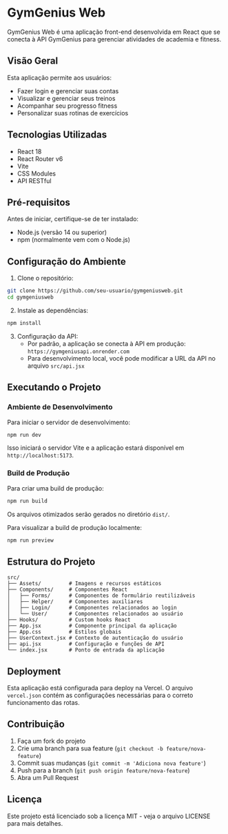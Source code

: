 # GymGenius Web

GymGenius Web é uma aplicação front-end desenvolvida em React que se conecta à API GymGenius para gerenciar atividades de academia e fitness.

## Visão Geral

Esta aplicação permite aos usuários:
- Fazer login e gerenciar suas contas
- Visualizar e gerenciar seus treinos
- Acompanhar seu progresso fitness
- Personalizar suas rotinas de exercícios

## Tecnologias Utilizadas

- React 18
- React Router v6
- Vite
- CSS Modules
- API RESTful

## Pré-requisitos

Antes de iniciar, certifique-se de ter instalado:

- Node.js (versão 14 ou superior)
- npm (normalmente vem com o Node.js)

## Configuração do Ambiente

1. Clone o repositório:
```bash
git clone https://github.com/seu-usuario/gymgeniusweb.git
cd gymgeniusweb
```

2. Instale as dependências:
```bash
npm install
```

3. Configuração da API:
   - Por padrão, a aplicação se conecta à API em produção: `https://gymgeniusapi.onrender.com`
   - Para desenvolvimento local, você pode modificar a URL da API no arquivo `src/api.jsx`

## Executando o Projeto

### Ambiente de Desenvolvimento

Para iniciar o servidor de desenvolvimento:

```bash
npm run dev
```

Isso iniciará o servidor Vite e a aplicação estará disponível em `http://localhost:5173`.

### Build de Produção

Para criar uma build de produção:

```bash
npm run build
```

Os arquivos otimizados serão gerados no diretório `dist/`.

Para visualizar a build de produção localmente:

```bash
npm run preview
```

## Estrutura do Projeto

```
src/
├── Assets/         # Imagens e recursos estáticos
├── Components/     # Componentes React
│   ├── Forms/      # Componentes de formulário reutilizáveis
│   ├── Helper/     # Componentes auxiliares
│   ├── Login/      # Componentes relacionados ao login
│   └── User/       # Componentes relacionados ao usuário
├── Hooks/          # Custom hooks React
├── App.jsx         # Componente principal da aplicação
├── App.css         # Estilos globais
├── UserContext.jsx # Contexto de autenticação do usuário
├── api.jsx         # Configuração e funções de API
└── index.jsx       # Ponto de entrada da aplicação
```

## Deployment

Esta aplicação está configurada para deploy na Vercel. O arquivo `vercel.json` contém as configurações necessárias para o correto funcionamento das rotas.

## Contribuição

1. Faça um fork do projeto
2. Crie uma branch para sua feature (`git checkout -b feature/nova-feature`)
3. Commit suas mudanças (`git commit -m 'Adiciona nova feature'`)
4. Push para a branch (`git push origin feature/nova-feature`)
5. Abra um Pull Request

## Licença

Este projeto está licenciado sob a licença MIT - veja o arquivo LICENSE para mais detalhes.
